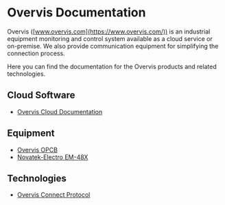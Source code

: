 # Overvis Documentation

Overvis ([www.overvis.com](https://www.overvis.com/)) is an industrial equipment monitoring and
control system available as a cloud service or on-premise. We also provide communication equipment
for simplifying the connection process.

Here you can find the documentation for the Overvis products and related technologies.

## Cloud Software

- [Overvis Cloud Documentation](Overvis/)

## Equipment

- [Overvis OPCB](OPCB/)
- [Novatek-Electro EM-48X](EM/)

## Technologies

- [Overvis Connect Protocol](Overvis_Connect/)
